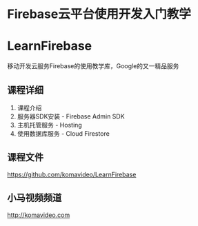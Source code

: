 Firebase云平台使用开发入门教学
===========================

# LearnFirebase

移动开发云服务Firebase的使用教学库，Google的又一精品服务

## 课程详细

01. 课程介绍
02. 服务器SDK安装 - Firebase Admin SDK
03. 主机托管服务 - Hosting
04. 使用数据库服务 - Cloud Firestore

## 课程文件

https://github.com/komavideo/LearnFirebase

## 小马视频频道
http://komavideo.com
